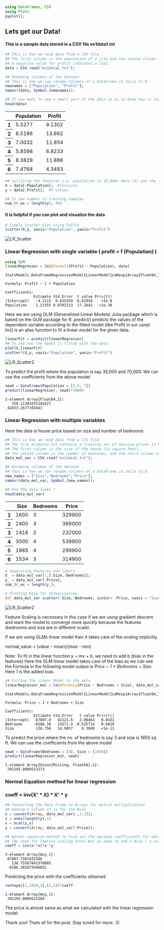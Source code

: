 

```julia
using DataFrames, CSV
using Plots
pyplot();
```

## Lets get our Data!

#### This is a sample data stored in a CSV file ex1data1.txt


```julia
## This is how we read data from a CSV file
## The first column is the population of a city and the second column is the profit of a food truck in that city.
## A negative value for profit indicates a loss.
data = CSV.read("ex1data1.txt");

## Renaming columns of the dataset
## This is how we can rename columns of a DataFrame in Julia v1.0
newnames = ["Population", "Profit"];
names!(data, Symbol.(newnames));
```


```julia
## If you want to see a small part of the data so as to know how it looks like
head(data)
```




<table class="data-frame"><thead><tr><th></th><th>Population</th><th>Profit</th></tr></thead><tbody><tr><th>1</th><td>5.5277</td><td>9.1302</td></tr><tr><th>2</th><td>8.5186</td><td>13.662</td></tr><tr><th>3</th><td>7.0032</td><td>11.854</td></tr><tr><th>4</th><td>5.8598</td><td>6.8233</td></tr><tr><th>5</th><td>8.3829</td><td>11.886</td></tr><tr><th>6</th><td>7.4764</td><td>4.3483</td></tr></tbody></table>




```julia
## Splitting the features i.e. population in 10,000s here (X) and the function values i.e. profit in $10,000s here (Y)
X = data[:Population];  #features
y = data[:Profit];  #Y-values

## To see number of training samples
num_tr_ex = length(y); #96
```

#### It is helpful if you can plot and visualize the data


```julia
# Simple Scatter plot using PyPlot
scatter(X,y, xaxis="Population", yaxis="Profit")
```




![LR_Scatter](/assets/images/Linear%20Regression%20with%20Julia_7_0.png "Profit vs Population")




### Linear Regression with single variable ( profit = f (Population) )


```julia
using GLM
linearRegressor = lm(@formula(Profit ~ Population), data)
```




    StatsModels.DataFrameRegressionModel{LinearModel{LmResp{Array{Float64,1}},DensePredChol{Float64,LinearAlgebra.Cholesky{Float64,Array{Float64,2}}}},Array{Float64,2}}

    Formula: Profit ~ 1 + Population

    Coefficients:
                 Estimate Std.Error  t value Pr(>|t|)
    (Intercept)   -4.2115  0.635259 -6.62958    <1e-8
    Population    1.21355 0.0702113  17.2842   <1e-30




Here we are using GLM (Generalized Linear Models) Julia package which is based on the GLM package for R.
*predict()* predicts the values of the dependent variable according to the fitted model (like Profit in our case)
lm() is an alias function to fit a linear model for the given data.


```julia
linearFit = predict(linearRegressor)
## To see how the model is fitted with the data
plot(X,linearFit)
scatter!(X,y, xaxis="Population", yaxis="Profit")
```




![LR_Scatter2](/assets/images/Linear%20Regression%20with%20Julia_11_0.png "Profit Prediction")




To predict the profit where the population is say 35,000 and 70,000. We can use the coefficients from the above model


```julia
newX = DataFrame(Population = [3.5, 7])
predict(linearRegressor, newX)*10000
```




    2-element Array{Float64,1}:
       359.11383255145427
     42833.2677193441    



### Linear Regression with multiple variables

Here the data is house price based on size and number of bedrooms


```julia
## This is how we read data from a CSV file
## The file ex1data2.txt contains a training set of housing prices in Port- land, Oregon.
## The first column is the size of the house (in square feet),
## the second column is the number of bedrooms, and the third column is the price of the house.
data_mul_var = CSV.read("ex1data2.txt");

## Renaming columns of the dataset
## This is how we can rename columns of a DataFrame in Julia v1.0
new_names = ["Size","Bedrooms","Price"];
names!(data_mul_var, Symbol.(new_names));
```


```julia
## How the data looks ?
head(data_mul_var)
```




<table class="data-frame"><thead><tr><th></th><th>Size</th><th>Bedrooms</th><th>Price</th></tr></thead><tbody><tr><th>1</th><td>1600</td><td>3</td><td>329900</td></tr><tr><th>2</th><td>2400</td><td>3</td><td>369000</td></tr><tr><th>3</th><td>1416</td><td>2</td><td>232000</td></tr><tr><th>4</th><td>3000</td><td>4</td><td>539900</td></tr><tr><th>5</th><td>1985</td><td>4</td><td>299900</td></tr><tr><th>6</th><td>1534</td><td>3</td><td>314900</td></tr></tbody></table>




```julia
# Seperating Features and labels
X_ = data_mul_var[:,[:Size,:Bedrooms]];
y_ = data_mul_var[:Price];
num_tr_ex = length(y_);
```


```julia
# Plotting Data for Visualization
@df data_mul_var scatter(:Size,:Bedrooms, zcolor= :Price, xaxis = "Size in sq ft.", yaxis="Bedrooms", lab="Price")
```




![LR_Scatter2](/assets/images/Linear%20Regression%20with%20Julia_19_0.png "Housing Prices")



Feature Scaling is necessary in this case if we are using gradient descent and want the model to converge more quickly because the features (bedrooms and size are in different scale).

If we are using GLMs linear model then it takes care of the scaling implicitly.

normal_value = (value - mean)/(max - min)

*Note:* To fit in the linear function y = mx + b, we need to add b (bias in the features) Here the GLM linear model takes care of the bias as we can see the Formula in the following model output is *Price ~ 1 + Bedrooms + Size*. Here 1 is the added bias.


```julia
## Fitting the Linear Model to the data
linearRegressor_mul = lm(@formula(Price ~ Bedrooms + Size), data_mul_var)
```




    StatsModels.DataFrameRegressionModel{LinearModel{LmResp{Array{Float64,1}},DensePredChol{Float64,LinearAlgebra.Cholesky{Float64,Array{Float64,2}}}},Array{Float64,2}}

    Formula: Price ~ 1 + Bedrooms + Size

    Coefficients:
                 Estimate Std.Error   t value Pr(>|t|)
    (Intercept)   87807.8   42121.6   2.08463   0.0431
    Bedrooms     -8186.38   15571.9 -0.525714   0.6018
    Size          138.756   14.9057    9.3089   <1e-11




To predict the price where the no. of bedrooms is say 3 and size is 1650 sq ft. We can use the coefficients from the above model


```julia
newX = DataFrame(Bedrooms = [3], Size = [1650])
predict(linearRegressor_mul, newX)
```




    1-element Array{Union{Missing, Float64},1}:
     292195.8009513173



### Normal Equation method for linear regression

### coeff = inv(X' * X) * X' * y


```julia
## Converting the Data Frame to Arrays for matrix multiplication
## Adding a column of 1s for the Bias
x = convert(Array, data_mul_var[:,1:2]);
z = ones(length(y),1)
x = hcat(z,x)
y = convert(Array, data_mul_var[:Price]);
```


```julia
## Normal equation method to find out the optimum coefficients for which the cost is zero
## (No need for feature scaling here) But we need to add a Bias ( a column of 1s)
coeff = inv(x'*x)*x'*y
```




    3-element Array{Any,1}:
     87807.7501932388    
       138.75587841570885
     -8186.382875946652  



Predicting the price with the coefficients obtained


```julia
reshape([1,1650,3],(1,3))*coeff
```




    1-element Array{Any,1}:
     292195.8009513184



The price is almost same as what we calculated with the linear regression model.

Thank you! Thats all for the post. Stay tuned for more. :D
